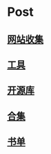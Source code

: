 # Post

## [网站收集](website.md)

## [工具](tools.md)

## [开源库](open_source_lib.md)

## [合集](he_ji.md)

## [书单](shu-dan.md)



